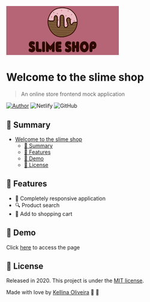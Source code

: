 <p align="left">
    <img src="./public/imagem-produtos/logo.png" width="300">
</p>

# Welcome to the slime shop

> An online store frontend mock application

[![Author](https://img.shields.io/badge/author-kellina-pink)](https://github.com/kellina) ![Netlify](https://img.shields.io/netlify/8e029475-1ad1-4356-a999-7f67eeafad5b?color=pink) ![GitHub](https://img.shields.io/github/license/kellina/loja-slime-front?color=pink)

## :pushpin: Summary

- [Welcome to the slime shop](#welcome-to-the-slime-shop)
  - [:pushpin: Summary](#pushpin-summary)
  - [:rocket: Features](#rocket-features)
  - [:link: Demo](#link-demo)
  - [:closed_book: License](#closed_book-license)

## :rocket: Features

* :iphone: Completely responsive application
* :mag: Product search
* :shopping_cart: Add to shopping cart

## :link: Demo

Click [here](https://lojaslime.kellina.com.br) to access the page

## :closed_book: License

Released in 2020.
This project is under the [MIT license](https://github.com/kellina/loja-slime-front/blob/master/LICENSE).

Made with love by [Kellina Oliveira](https://github.com/kellina) :purple_heart: :rocket:
